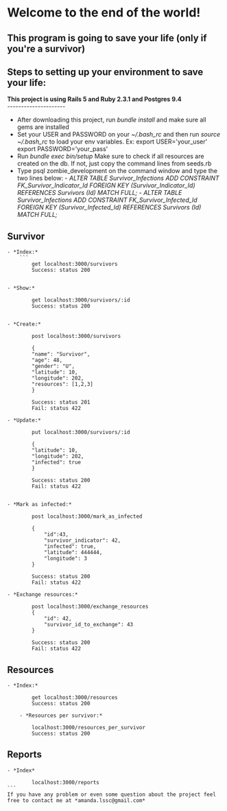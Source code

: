 # Welcome to the end of the world!

## This program is going to save your life (only if you're a survivor)

## Steps to setting up your environment to save your life:

**This project is using Rails 5 and Ruby 2.3.1 and Postgres 9.4**
<br>*---------------------*
- After downloading this project, run _bundle install_ and make sure all gems are installed 
- Set your USER and PASSWORD on your _~/.bash_rc_ and then run _source ~/.bash_rc_ to load your env variables. 
		Ex: export USER='your_user' 
				export PASSWORD='your_pass' 
- Run _bundle exec bin/setup_ Make sure to check if all resources are created on the db. If not, just copy the command lines from seeds.rb 
- Type psql zombie_development on the command window and type the two lines below:
		- _ALTER TABLE Survivor_Infections ADD CONSTRAINT FK_Survivor_Indicator_Id  FOREIGN KEY (Survivor_Indicator_Id) REFERENCES Survivors (Id) MATCH FULL;_
		- _ALTER TABLE Survivor_Infections ADD CONSTRAINT FK_Survivor_Infected_Id  FOREIGN KEY (Survivor_Infected_Id) REFERENCES Survivors (Id) MATCH FULL;_

## Survivor
	- *Index:*
		```
			get localhost:3000/survivors
			Success: status 200
		

	- *Show:*
		
			get localhost:3000/survivors/:id
			Success: status 200
		

	- *Create:*
		 
			post localhost:3000/survivors

			{
		    "name": "Survivor",
		    "age": 48,
		    "gender": "U",
		    "latitude": 10,
		    "longitude": 202,
		    "resources": [1,2,3]
			}

			Success: status 201
			Fail: status 422
		
	- *Update:*
		
			put localhost:3000/survivors/:id

			{
		    "latitude": 10,
		    "longitude": 202,
		    "infected": true
			}

			Success: status 200
			Fail: status 422
		 

	- *Mark as infected:*
		
			post localhost:3000/mark_as_infected

			{
				"id":43,
				"survivor_indicator": 42,
				"infected": true,
				"latitude": 444444,
				"longitude": 3
			}

			Success: status 200
			Fail: status 422
		
	- *Exchange resources:*
		
			post localhost:3000/exchange_resources
			{
				"id": 42,
				"survivor_id_to_exchange": 43
			}

			Success: status 200
			Fail: status 422
		
## Resources
	- *Index:*
		
			get localhost:3000/resources
			Success: status 200
		
		- *Resources per survivor:*
		
			localhost:3000/resources_per_survivor
			Success: status 200
		

## Reports
	- *Index*
		
			localhost:3000/reports
	```
	If you have any problem or even some question about the project feel free to contact me at *amanda.lssc@gmail.com*
